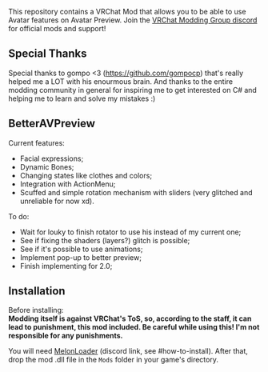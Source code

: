 This repository contains a VRChat Mod that allows you to be able to use Avatar features on Avatar Preview. 
Join the [VRChat Modding Group discord](https://discord.gg/rCqKSvR) for official mods and support!

## Special Thanks
Special thanks to gompo <3 (https://github.com/gompocp) that's really helped me a LOT with his enourmous brain. 
And thanks to the entire modding community in general for inspiring me to get interested on C# and helping me to learn and solve my mistakes :)

## BetterAVPreview
Current features:
- Facial expressions;
- Dynamic Bones;
- Changing states like clothes and colors;
- Integration with ActionMenu;
- Scuffed and simple rotation mechanism with sliders (very glitched and unreliable for now xd).

To do:
- Wait for louky to finish rotator to use his instead of my current one;
- See if fixing the shaders (layers?) glitch is possible;
- See if it's possible to use animations;
- Implement pop-up to better preview;
- Finish implementing for 2.0;

## Installation
Before installing:  
**Modding itself is against VRChat's ToS, so, according to the staff, it can lead to punishment, this mod included. Be careful while using this! I'm not responsible for any punishments.**

You will need [MelonLoader](https://discord.gg/2Wn3N2P) (discord link, see \#how-to-install).
After that, drop the mod .dll file in the `Mods` folder in your game's directory.
